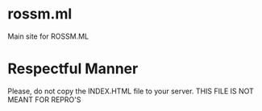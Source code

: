 # rossm.ml
Main site for ROSSM.ML

# Respectful Manner
Please, do not copy the INDEX.HTML file to your server.
THIS FILE IS NOT MEANT FOR REPRO'S
